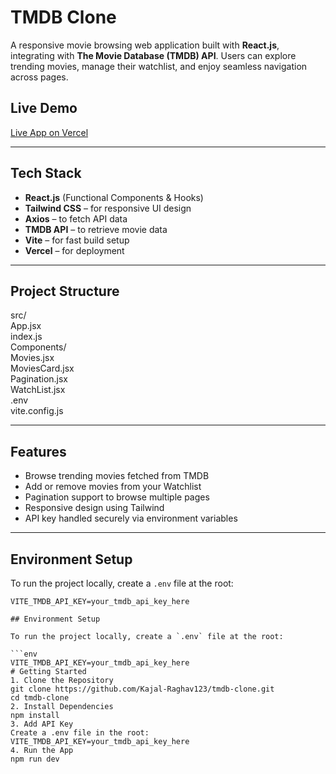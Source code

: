 # TMDB Clone

A responsive movie browsing web application built with **React.js**, integrating with **The Movie Database (TMDB) API**. Users can explore trending movies, manage their watchlist, and enjoy seamless navigation across pages.

## Live Demo

[Live App on Vercel](https://tmdb-clone-two.vercel.app)

---

## Tech Stack

- **React.js** (Functional Components & Hooks)  
- **Tailwind CSS** – for responsive UI design  
- **Axios** – to fetch API data  
- **TMDB API** – to retrieve movie data  
- **Vite** – for fast build setup  
- **Vercel** – for deployment  

---

## Project Structure

src/  
  App.jsx  
  index.js  
  Components/  
    Movies.jsx  
    MoviesCard.jsx  
    Pagination.jsx  
    WatchList.jsx  
.env  
vite.config.js

---

## Features

- Browse trending movies fetched from TMDB  
- Add or remove movies from your Watchlist  
- Pagination support to browse multiple pages  
- Responsive design using Tailwind  
- API key handled securely via environment variables  

---

## Environment Setup

To run the project locally, create a `.env` file at the root:

```env
VITE_TMDB_API_KEY=your_tmdb_api_key_here

## Environment Setup

To run the project locally, create a `.env` file at the root:

```env
VITE_TMDB_API_KEY=your_tmdb_api_key_here
# Getting Started
1. Clone the Repository
git clone https://github.com/Kajal-Raghav123/tmdb-clone.git
cd tmdb-clone
2. Install Dependencies
npm install
3. Add API Key
Create a .env file in the root:
VITE_TMDB_API_KEY=your_tmdb_api_key_here
4. Run the App
npm run dev



